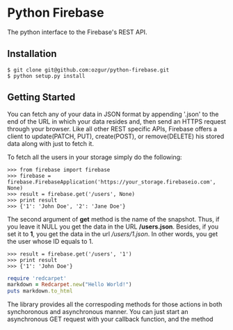 # Python Firebase

The python interface to the Firebase's REST API.

## Installation

    $ git clone git@github.com:ozgur/python-firebase.git
    $ python setup.py install

## Getting Started

You can fetch any of your data in JSON format by appending '.json' to the end of the URL in which your data resides and, then send an HTTPS request through your browser. Like all other REST specific APIs, Firebase offers a client to update(PATCH, PUT), create(POST), or remove(DELETE) his stored data along with just to fetch it.

To fetch all the users in your storage simply do the following:

    >>> from firebase import firebase
    >>> firebase = firebase.FirebaseApplication('https://your_storage.firebaseio.com', None)
    >>> result = firebase.get('/users', None)
    >>> print result
    >>> {'1': 'John Doe', '2': 'Jane Doe'}

The second argument of **get** method is the name of the snapshot. Thus, if you leave it NULL you get the data in the URL **/users.json**. Besides, if you set it to **1**, you get the data in the url */users/1.json*. In other words, you get the user whose ID equals to 1.

    >>> result = firebase.get('/users', '1')
    >>> print result
    >>> {'1': 'John Doe'}


```ruby
require 'redcarpet'
markdown = Redcarpet.new("Hello World!")
puts markdown.to_html
```

The library provides all the correspoding methods for those actions in both synchoronous and asynchronous manner. You can just start an asynchronous GET request with your callback function, and the method